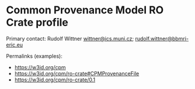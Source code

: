 # Common Provenance Model RO Crate profile 

Primary contact: Rudolf Wittner wittner@ics.muni.cz; rudolf.wittner@bbmri-eric.eu

Permalinks (examples):
 * https://w3id.org/cpm
 * https://w3id.org/cpm/ro-crate#CPMProvenanceFile
 * https://w3id.org/cpm/ro-crate/0.1



